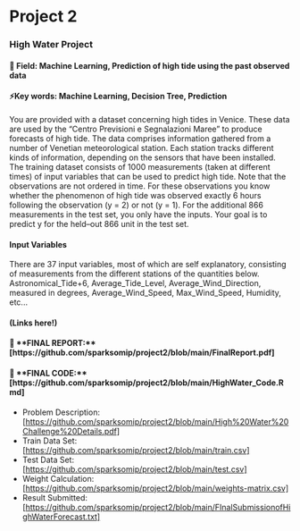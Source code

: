 # Project 2
<h3>High Water Project</h3>
<h4>📖 Field: Machine Learning, Prediction of high tide using the past observed data</h4>
<h4>⚡Key words: Machine Learning, Decision Tree, Prediction</h4>

You are provided with a dataset concerning high tides in Venice. These data are used by the “Centro Previsioni e Segnalazioni Maree” to produce forecasts of high tide. The data comprises information gathered from a number of Venetian meteorological station. Each station tracks different kinds of information, depending on the sensors that have been installed. The training dataset consists of 1000 measurements (taken at different times) of input variables that can be used to predict high tide. Note that the observations are not ordered in time. For these observations you know whether the phenomenon of high tide was observed exactly 6 hours following the observation (y = 2) or not (y = 1). For the additional 866 measurements in the test set, you only have the inputs. Your goal is to predict y for the held–out 866 unit in the test set.

<h4>Input Variables</h4>  
There are 37 input variables, most of which are self explanatory, consisting of measurements from the different stations of the quantities below.<br> 
Astronomical_Tide+6, Average_Tide_Level, Average_Wind_Direction, measured in degrees, Average_Wind_Speed, Max_Wind_Speed, Humidity, etc...<br>

<h4>(Links here!)</h4>
<h4> 📝 **FINAL REPORT:** [https://github.com/sparksomip/project2/blob/main/FinalReport.pdf]</h4>
<h4> 📝 **FINAL CODE:** [https://github.com/sparksomip/project2/blob/main/HighWater_Code.Rmd]</h4>

- Problem Description: [https://github.com/sparksomip/project2/blob/main/High%20Water%20Challenge%20Details.pdf]<br>
- Train Data Set: [https://github.com/sparksomip/project2/blob/main/train.csv]<br>
- Test Data Set: [https://github.com/sparksomip/project2/blob/main/test.csv]<br>
- Weight Calculation: [https://github.com/sparksomip/project2/blob/main/weights-matrix.csv]<br>
- Result Submitted: [https://github.com/sparksomip/project2/blob/main/FInalSubmissionofHighWaterForecast.txt]
